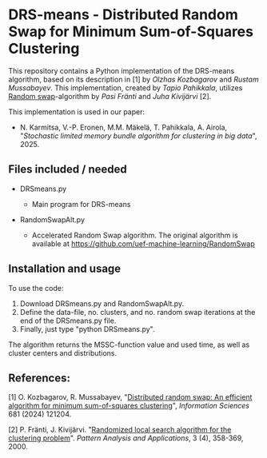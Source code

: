 # DRS-means - Distributed Random Swap for Minimum Sum-of-Squares Clustering

This repository contains a Python implementation of the DRS-means algorithm, based on its description in [1] by _Olzhas Kozbagarov_ and _Rustam Mussabayev_.
This implementation, created by _Tapio Pahikkala_, utilizes [Random swap](https://github.com/uef-machine-learning/RandomSwap)-algorithm by _Pasi Fränti_ and _Juha Kivijärvi_ [2].

This implementation is used in our paper: 

 * N. Karmitsa, V.-P. Eronen, M.M. Mäkelä, T. Pahikkala, A. Airola, "_Stochastic limited memory bundle algorithm for clustering in big data_", 2025.


## Files included / needed
* DRSmeans.py
  - Main program for DRS-means
     
* RandomSwapAlt.py
  - Accelerated Random Swap algorithm. The original algorithm is available at https://github.com/uef-machine-learning/RandomSwap


## Installation and usage

To use the code:

  1. Download DRSmeans.py and RandomSwapAlt.py.
  2. Define the data-file, no. clusters, and no. random swap iterations at the end of the DRSmeans.py file.
  3. Finally, just type "python DRSmeans.py".

The algorithm returns the MSSC-function value and used time, as well as cluster centers and distributions.

## References:

  [1] O. Kozbagarov, R. Mussabayev, "[Distributed random swap: An efficient algorithm for minimum sum-of-squares clustering](https://www.sciencedirect.com/science/article/pii/S0020025524011186)", _Information Sciences_ 681 (2024) 121204.
  
  [2] P. Fränti, J. Kivijärvi. "[Randomized local search algorithm for the clustering problem](www.cs.joensuu.fi/pub/franti/papers/Rls.ps)". _Pattern Analysis and Applications_, 3 (4), 358-369, 2000.


